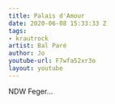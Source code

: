 ```yaml
---
title: Palais d'Amour
date: 2020-06-08 15:33:33 Z
tags:
- krautrock
artist: Bal Paré
author: Jo
youtube-url: F7wfa52xr3o
layout: youtube
---
```


NDW Feger…

